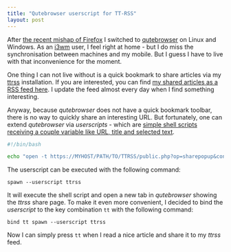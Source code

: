 ```yaml
---
title: "Qutebrowser userscript for TT-RSS"
layout: post
---
```

After [the recent mishap of Firefox][0] I switched to [qutebrowser][1] on Linux and Windows. As an [i3wm][2] user, I feel right at home - but I do miss the synchronisation between machines and my mobile. But I guess I have to live with that inconvenience for the moment.

One thing I can not live without is a quick bookmark to share articles via my [ttrss][3] installation. If you are interested, you can find [my shared articles as a RSS feed here][4]. I update the feed almost every day when I find something interesting.

Anyway, because *qutebrowser* does not have a quick bookmark toolbar, there is no way to quickly share an interesting URL. But fortunately, one can extend *qutebrowser* via *userscripts* - which are [simple shell scripts receiving a couple variable like URL, title and selected text][5].

```` bash
#!/bin/bash

echo "open -t https://MYHOST/PATH/TO/TTRSS/public.php?op=sharepopup&content=${QUTE_SELECTED_TEXT}&title=${QUTE_TITLE}&url=${QUTE_URL}" >> "$QUTE_FIFO"
````

The userscript can be executed with the following command:

    spawn --userscript ttrss

It will execute the shell script and open a new tab in *qutebrowser* showing the *ttrss* share page. To make it even more convenient, I decided to bind the *userscript* to the key combination `tt` with the following command:

    bind tt spawn --userscript ttrss

Now I can simply press `tt` when I read a nice article and share it to my *ttrss* feed.


[0]: https://blog.mozilla.org/firefox/update-looking-glass-add/
[1]: https://www.qutebrowser.org/
[2]: https://i3wm.org/
[3]: https://tt-rss.org/
[4]: https://www.kopis.de/tt/public.php?op=rss&id=-2&view-mode=all_articles&key=af7d97f5762ec3f4de058ab70e53b30514d88857
[5]: https://github.com/qutebrowser/qutebrowser/blob/master/doc/userscripts.asciidoc
